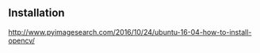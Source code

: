 Installation
--------------


http://www.pyimagesearch.com/2016/10/24/ubuntu-16-04-how-to-install-opencv/

